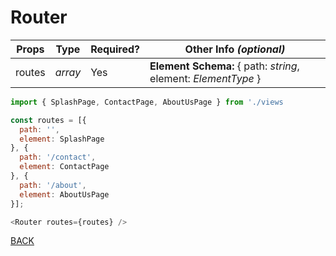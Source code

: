 # Router
| **Props** | **Type** | **Required?** | **Other Info** *(optional)* |
| -- | -- | -- | -- |
| routes | *array* | Yes | **Element Schema:** { path: *string*, element: *ElementType* } |
``` App.js
import { SplashPage, ContactPage, AboutUsPage } from './views

const routes = [{
  path: '',
  element: SplashPage
}, {
  path: '/contact',
  element: ContactPage
}, {
  path: '/about',
  element: AboutUsPage
}];

<Router routes={routes} />
```
[BACK](../../../../README.md)